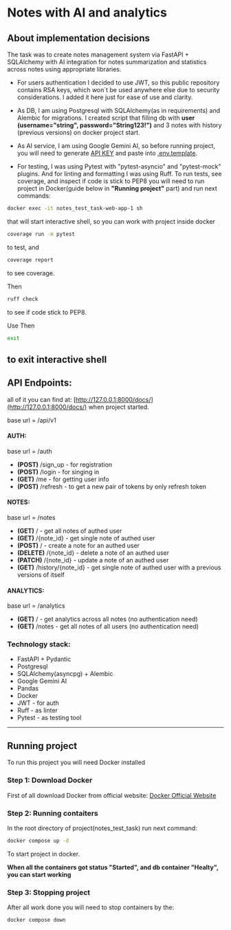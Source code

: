 # Notes with AI and analytics

## About implementation decisions

The task was to create notes management system via FastAPI + SQLAlchemy with AI integration 
for notes summarization and statistics across notes using appropriate libraries.

* For users authentication I decided to use JWT, so this public repository contains RSA keys, which won`t be used 
anywhere else due to security considerations. I added it here just for ease of use and clarity.

* As DB, I am using Postgresql with SQLAlchemy(as in requirements) and Alembic for migrations.
I created script that filling db with **user (username="string", password="String123!")** and 3 notes with 
history (previous versions) on docker project start.

* As AI service, I am using Google Gemini AI, so before running project, you will need to generate 
[API KEY](https://aistudio.google.com/apikey) and paste into [.env.template](.env.template). 

* For testing, I was using Pytest with "pytest-asyncio" and "pytest-mock" plugins. And for linting and formatting 
I was using Ruff. 
To run tests, see coverage, and inspect if code is stick to PEP8
you will need to run project in Docker(guide below in **"Running project"** part) and run next commands:
```bash
docker exec -it notes_test_task-web-app-1 sh
```
that will start interactive shell, so you can work with project inside docker 
```bash
coverage run -m pytest 
```
to test, and
```bash
coverage report
```
to see coverage.

Then 
```bash
ruff check
```
to see if code stick to PEP8.

Use
Then 
```bash
exit 
```
to exit 
interactive shell
---



## API Endpoints:
all of it you can find at: [http://127.0.0.1:8000/docs/](http://127.0.0.1:8000/docs/) when project started.

base url = /api/v1 
#### AUTH:
base url = /auth

* **(POST)** /sign_up - for registration
* **(POST)** /login - for singing in
* **(GET)** /me - for getting user info
* **(POST)** /refresh - to get a new pair of tokens by only refresh token

#### NOTES:
base url = /notes
* **(GET)** / - get all notes of authed user
* **(GET)** /{note_id} - get single note of authed user
* **(POST)** / - create a note for an authed user
* **(DELETE)** /{note_id} - delete a note of an authed user
* **(PATCH)** /{note_id} - update a note of an authed user
* **(GET)** /history/{note_id} - get single note of authed user with a previous versions of itself

#### ANALYTICS:
base url = /analytics
* **(GET)** / - get analytics across all notes (no authentication need)
* **(GET)** /notes - get all notes of all users (no authentication need)

### Technology stack:

* FastAPI + Pydantic
* Postgresql
* SQLAlchemy(asyncpg) + Alembic
* Google Gemini AI
* Pandas
* Docker
* JWT - for auth
* Ruff - as linter
* Pytest - as testing tool


---


## Running project

To run this project you will need Docker installed

### Step 1: Download Docker

First of all download Docker from official website: [Docker Official Website](https://www.docker.com/)

### Step 2: Running contaiters

In the root directory of project(notes_test_task) run next command:

```bash
docker compose up -d
```

To start project in docker.

**When all the containers got status "Started", and db container "Healty",
you can start working**

### Step 3: Stopping project

After all work done you will need to stop containers by the:

```bash
docker compose down
```
